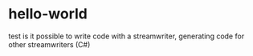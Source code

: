 # hello-world
test
is it possible to write code with a streamwriter, generating code for other streamwriters (C#)
